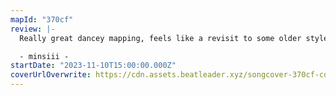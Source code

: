 ```yaml
---
mapId: "370cf"
review: |-
  Really great dancey mapping, feels like a revisit to some older styles of dance tech but with just the right amount of setup to make them work and play nicely. Across the board emphasis and representation stand out and the downmaps are clean and also just as well thought out as the main diff. Good stuff!

  - minsiii -
startDate: "2023-11-10T15:00:00.000Z"
coverUrlOverwrite: https://cdn.assets.beatleader.xyz/songcover-370cf-cover.jpg
---
```

